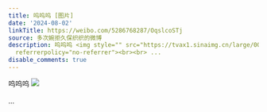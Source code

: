 ```yaml
---
title: 呜呜呜 [图片]
date: '2024-08-02'
linkTitle: https://weibo.com/5286768287/OqslcoSTj
source: 多次婉拒久保织织的微博
description: 呜呜呜 <img style="" src="https://tvax1.sinaimg.cn/large/005LMJWfgy1hs9wx0yklpj30u00u0dme.jpg"
  referrerpolicy="no-referrer"><br><br> ...
disable_comments: true
---
```

呜呜呜 <img style="" src="https://tvax1.sinaimg.cn/large/005LMJWfgy1hs9wx0yklpj30u00u0dme.jpg" referrerpolicy="no-referrer"><br><br> ...